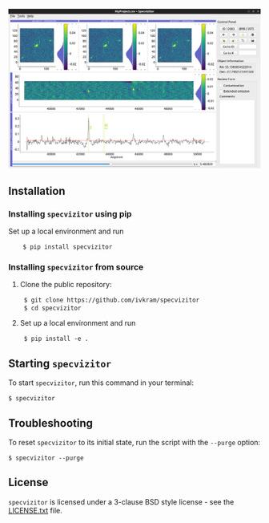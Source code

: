 ![Specvizitor GUI](https://github.com/ivkram/specvizitor/blob/main/docs/screenshots/specvizitor_gui.png?raw=true "Specvizitor GUI")

## Installation

### Installing `specvizitor` using pip

Set up a local environment and run

        $ pip install specvizitor

### Installing `specvizitor` from source

1. Clone the public repository:

        $ git clone https://github.com/ivkram/specvizitor
        $ cd specvizitor

2. Set up a local environment and run

        $ pip install -e .

## Starting `specvizitor`
    
To start `specvizitor`, run this command in your terminal:

    $ specvizitor

## Troubleshooting

To reset `specvizitor` to its initial state, run the script with the `--purge` option:

    $ specvizitor --purge

## License

`specvizitor` is licensed under a 3-clause BSD style license - see the [LICENSE.txt](https://github.com/ivkram/specvizitor/blob/main/LICENSE.txt) file.